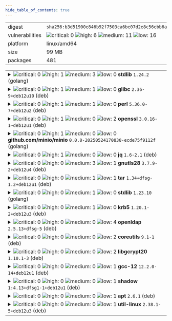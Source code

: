 ```yaml
---
hide_table_of_contents: true
---
```


<table>
<tr><td>digest</td><td><code>sha256:b3d51900e846b92f7503ca6be07d2e8c56ebb6a13a60bc71b8777c716c074bcf</code></td><tr><tr><td>vulnerabilities</td><td><img alt="critical: 0" src="https://img.shields.io/badge/critical-0-lightgrey"/> <img alt="high: 6" src="https://img.shields.io/badge/high-6-e25d68"/> <img alt="medium: 11" src="https://img.shields.io/badge/medium-11-fbb552"/> <img alt="low: 16" src="https://img.shields.io/badge/low-16-fce1a9"/> <!-- unspecified: 0 --></td></tr>
<tr><td>platform</td><td>linux/amd64</td></tr>
<tr><td>size</td><td>99 MB</td></tr>
<tr><td>packages</td><td>481</td></tr>
</table>
</details></table>
</details>

<table>
<tr><td valign="top">
<details><summary><img alt="critical: 0" src="https://img.shields.io/badge/C-0-lightgrey"/> <img alt="high: 1" src="https://img.shields.io/badge/H-1-e25d68"/> <img alt="medium: 3" src="https://img.shields.io/badge/M-3-fbb552"/> <img alt="low: 0" src="https://img.shields.io/badge/L-0-lightgrey"/> <!-- unspecified: 0 --><strong>stdlib</strong> <code>1.24.2</code> (golang)</summary>

<small><code>pkg:golang/stdlib@1.24.2</code></small><br/>
<a href="https://scout.docker.com/v/CVE-2025-22874?s=golang&n=stdlib&t=golang&vr=%3E%3D1.24.0-0%2C%3C1.24.4"><img alt="high : CVE--2025--22874" src="https://img.shields.io/badge/CVE--2025--22874-lightgrey?label=high%20&labelColor=e25d68"/></a> 

<table>
<tr><td>Affected range</td><td><code>>=1.24.0-0<br/><1.24.4</code></td></tr>
<tr><td>Fixed version</td><td><code>1.24.4</code></td></tr>
<tr><td>EPSS Score</td><td><code>0.013%</code></td></tr>
<tr><td>EPSS Percentile</td><td><code>2nd percentile</code></td></tr>
</table>

<details><summary>Description</summary>
<blockquote>

Calling Verify with a VerifyOptions.KeyUsages that contains ExtKeyUsageAny unintentionally disabledpolicy validation. This only affected certificate chains which contain policy graphs, which are rather uncommon.

</blockquote>
</details>

<a href="https://scout.docker.com/v/CVE-2025-4673?s=golang&n=stdlib&t=golang&vr=%3E%3D1.24.0-0%2C%3C1.24.4"><img alt="medium : CVE--2025--4673" src="https://img.shields.io/badge/CVE--2025--4673-lightgrey?label=medium%20&labelColor=fbb552"/></a> 

<table>
<tr><td>Affected range</td><td><code>>=1.24.0-0<br/><1.24.4</code></td></tr>
<tr><td>Fixed version</td><td><code>1.24.4</code></td></tr>
<tr><td>EPSS Score</td><td><code>0.015%</code></td></tr>
<tr><td>EPSS Percentile</td><td><code>2nd percentile</code></td></tr>
</table>

<details><summary>Description</summary>
<blockquote>

Proxy-Authorization and Proxy-Authenticate headers persisted on cross-origin redirects potentially leaking sensitive information.

</blockquote>
</details>

<a href="https://scout.docker.com/v/CVE-2025-47906?s=golang&n=stdlib&t=golang&vr=%3E%3D1.24.0%2C%3C1.24.6"><img alt="medium : CVE--2025--47906" src="https://img.shields.io/badge/CVE--2025--47906-lightgrey?label=medium%20&labelColor=fbb552"/></a> 

<table>
<tr><td>Affected range</td><td><code>>=1.24.0<br/><1.24.6</code></td></tr>
<tr><td>Fixed version</td><td><code>1.24.6</code></td></tr>
<tr><td>EPSS Score</td><td><code>0.022%</code></td></tr>
<tr><td>EPSS Percentile</td><td><code>4th percentile</code></td></tr>
</table>

<details><summary>Description</summary>
<blockquote>

If the PATH environment variable contains paths which are executables (rather than just directories), passing certain strings to LookPath ("", ".", and ".."), can result in the binaries listed in the PATH being unexpectedly returned.

</blockquote>
</details>

<a href="https://scout.docker.com/v/CVE-2025-0913?s=golang&n=stdlib&t=golang&vr=%3E%3D1.24.0-0%2C%3C1.24.4"><img alt="medium : CVE--2025--0913" src="https://img.shields.io/badge/CVE--2025--0913-lightgrey?label=medium%20&labelColor=fbb552"/></a> 

<table>
<tr><td>Affected range</td><td><code>>=1.24.0-0<br/><1.24.4</code></td></tr>
<tr><td>Fixed version</td><td><code>1.24.4</code></td></tr>
<tr><td>EPSS Score</td><td><code>0.012%</code></td></tr>
<tr><td>EPSS Percentile</td><td><code>1st percentile</code></td></tr>
</table>

<details><summary>Description</summary>
<blockquote>

os.OpenFile(path, os.O_CREATE|O_EXCL) behaved differently on Unix and Windows systems when the target path was a dangling symlink. On Unix systems, OpenFile with O_CREATE and O_EXCL flags never follows symlinks. On Windows, when the target path was a symlink to a nonexistent location, OpenFile would create a file in that location. OpenFile now always returns an error when the O_CREATE and O_EXCL flags are both set and the target path is a symlink.

</blockquote>
</details>
</details></td></tr>

<tr><td valign="top">
<details><summary><img alt="critical: 0" src="https://img.shields.io/badge/C-0-lightgrey"/> <img alt="high: 1" src="https://img.shields.io/badge/H-1-e25d68"/> <img alt="medium: 1" src="https://img.shields.io/badge/M-1-fbb552"/> <img alt="low: 0" src="https://img.shields.io/badge/L-0-lightgrey"/> <!-- unspecified: 0 --><strong>glibc</strong> <code>2.36-9+deb12u10</code> (deb)</summary>

<small><code>pkg:deb/debian/glibc@2.36-9%2Bdeb12u10?os_distro=bookworm&os_name=debian&os_version=12</code></small><br/>
<a href="https://scout.docker.com/v/CVE-2025-4802?s=debian&n=glibc&ns=debian&t=deb&osn=debian&osv=12&vr=%3C2.36-9%2Bdeb12u11"><img alt="high : CVE--2025--4802" src="https://img.shields.io/badge/CVE--2025--4802-lightgrey?label=high%20&labelColor=e25d68"/></a> 

<table>
<tr><td>Affected range</td><td><code>&lt;2.36-9+deb12u11</code></td></tr>
<tr><td>Fixed version</td><td><code>2.36-9+deb12u11</code></td></tr>
<tr><td>EPSS Score</td><td><code>0.007%</code></td></tr>
<tr><td>EPSS Percentile</td><td><code>0th percentile</code></td></tr>
</table>

<details><summary>Description</summary>
<blockquote>

Untrusted LD_LIBRARY_PATH environment variable vulnerability in the GNU C Library version 2.27 to 2.38 allows attacker controlled loading of dynamically shared library in statically compiled setuid binaries that call dlopen (including internal dlopen calls after setlocale or calls to NSS functions such as getaddrinfo).

---
- glibc 2.39-4
[bookworm] - glibc 2.36-9+deb12u11
Introduced with: https://sourceware.org/git/gitweb.cgi?p=glibc.git;h=10e93d968716ab82931d593bada121c17c0a4b93 (glibc-2.27)
Fixed by: https://sourceware.org/git/gitweb.cgi?p=glibc.git;h=5451fa962cd0a90a0e2ec1d8910a559ace02bba0 (glibc-2.39)
https://sourceware.org/bugzilla/show_bug.cgi?id=32976
https://www.openwall.com/lists/oss-security/2025/05/17/2

</blockquote>
</details>

<a href="https://scout.docker.com/v/CVE-2025-8058?s=debian&n=glibc&ns=debian&t=deb&osn=debian&osv=12&vr=%3C2.36-9%2Bdeb12u13"><img alt="medium : CVE--2025--8058" src="https://img.shields.io/badge/CVE--2025--8058-lightgrey?label=medium%20&labelColor=fbb552"/></a> 

<table>
<tr><td>Affected range</td><td><code>&lt;2.36-9+deb12u13</code></td></tr>
<tr><td>Fixed version</td><td><code>2.36-9+deb12u13</code></td></tr>
<tr><td>EPSS Score</td><td><code>0.010%</code></td></tr>
<tr><td>EPSS Percentile</td><td><code>1st percentile</code></td></tr>
</table>

<details><summary>Description</summary>
<blockquote>

The regcomp function in the GNU C library version from 2.4 to 2.41 is  subject to a double free if some previous allocation fails. It can be  accomplished either by a malloc failure or by using an interposed malloc  that injects random malloc failures. The double free can allow buffer  manipulation depending of how the regex is constructed. This issue  affects all architectures and ABIs supported by the GNU C library.

---
- glibc 2.41-11 (bug https://bugs.debian.org/cgi-bin/bugreport.cgi?bug=1109803)
[bookworm] - glibc 2.36-9+deb12u13
[bullseye] - glibc <postponed> (Minor issue)
https://sourceware.org/bugzilla/show_bug.cgi?id=33185
https://sourceware.org/git/?p=glibc.git;a=blob_plain;f=advisories/GLIBC-SA-2025-0005
Inroduced with: https://sourceware.org/git/?p=glibc.git;a=commit;h=963d8d782fc98fb6dc3a66f0068795f9920c269d
Fixed by: https://sourceware.org/git/?p=glibc.git;a=commit;h=7ea06e994093fa0bcca0d0ee2c1db271d8d7885d

</blockquote>
</details>
</details></td></tr>

<tr><td valign="top">
<details><summary><img alt="critical: 0" src="https://img.shields.io/badge/C-0-lightgrey"/> <img alt="high: 1" src="https://img.shields.io/badge/H-1-e25d68"/> <img alt="medium: 1" src="https://img.shields.io/badge/M-1-fbb552"/> <img alt="low: 0" src="https://img.shields.io/badge/L-0-lightgrey"/> <!-- unspecified: 0 --><strong>perl</strong> <code>5.36.0-7+deb12u2</code> (deb)</summary>

<small><code>pkg:deb/debian/perl@5.36.0-7%2Bdeb12u2?os_distro=bookworm&os_name=debian&os_version=12</code></small><br/>
<a href="https://scout.docker.com/v/CVE-2023-31484?s=debian&n=perl&ns=debian&t=deb&osn=debian&osv=12&vr=%3C5.36.0-7%2Bdeb12u3"><img alt="high : CVE--2023--31484" src="https://img.shields.io/badge/CVE--2023--31484-lightgrey?label=high%20&labelColor=e25d68"/></a> 

<table>
<tr><td>Affected range</td><td><code>&lt;5.36.0-7+deb12u3</code></td></tr>
<tr><td>Fixed version</td><td><code>5.36.0-7+deb12u3</code></td></tr>
<tr><td>EPSS Score</td><td><code>1.116%</code></td></tr>
<tr><td>EPSS Percentile</td><td><code>77th percentile</code></td></tr>
</table>

<details><summary>Description</summary>
<blockquote>

CPAN.pm before 2.35 does not verify TLS certificates when downloading distributions over HTTPS.

---
[experimental] - perl 5.38.0~rc2-1
- perl 5.38.2-2 (bug https://bugs.debian.org/cgi-bin/bugreport.cgi?bug=1035109)
[bookworm] - perl 5.36.0-7+deb12u3
[buster] - perl <no-dsa> (Minor issue)
https://github.com/andk/cpanpm/pull/175
https://github.com/andk/cpanpm/commit/9c98370287f4e709924aee7c58ef21c85289a7f0 (2.35-TRIAL)

</blockquote>
</details>

<a href="https://scout.docker.com/v/CVE-2025-40909?s=debian&n=perl&ns=debian&t=deb&osn=debian&osv=12&vr=%3C5.36.0-7%2Bdeb12u3"><img alt="medium : CVE--2025--40909" src="https://img.shields.io/badge/CVE--2025--40909-lightgrey?label=medium%20&labelColor=fbb552"/></a> 

<table>
<tr><td>Affected range</td><td><code>&lt;5.36.0-7+deb12u3</code></td></tr>
<tr><td>Fixed version</td><td><code>5.36.0-7+deb12u3</code></td></tr>
<tr><td>EPSS Score</td><td><code>0.009%</code></td></tr>
<tr><td>EPSS Percentile</td><td><code>1st percentile</code></td></tr>
</table>

<details><summary>Description</summary>
<blockquote>

Perl threads have a working directory race condition where file operations may target unintended paths.  If a directory handle is open at thread creation, the process-wide current working directory is temporarily changed in order to clone that handle for the new thread, which is visible from any third (or more) thread already running.   This may lead to unintended operations such as loading code or accessing files from unexpected locations, which a local attacker may be able to exploit.  The bug was introduced in commit 11a11ecf4bea72b17d250cfb43c897be1341861e and released in Perl version 5.13.6

---
[experimental] - perl 5.40.1-4
- perl 5.40.1-5 (bug https://bugs.debian.org/cgi-bin/bugreport.cgi?bug=1098226)
[bookworm] - perl 5.36.0-7+deb12u3
[bullseye] - perl <postponed> (Minor issue, revisit when fixed upstream)
https://github.com/Perl/perl5/issues/23010
Fixed by: https://github.com/Perl/perl5/commit/fc8063aa51f400394f2e44173fd4f87f080502c9 (v5.41.13)
Fixed by: https://github.com/Perl/perl5/commit/a1327b5df78d0bc1e56b6cff663aa8b508d4e2d6 (v5.41.13)
Fixed by: https://github.com/Perl/perl5/commit/1f9097b342e0e37d619dfab6ea82ea99611b30bf (v5.41.13)
Fixed by: https://github.com/Perl/perl5/commit/5c2e7577a3fa70dc39d27c0426db6eb897eee9b1 (v5.41.13)
Squashed version of fix (to help backports):
https://github.com/Perl/perl5/commit/918bfff86ca8d6d4e4ec5b30994451e0bd74aba9
https://lists.security.metacpan.org/cve-announce/msg/30017499/

</blockquote>
</details>
</details></td></tr>

<tr><td valign="top">
<details><summary><img alt="critical: 0" src="https://img.shields.io/badge/C-0-lightgrey"/> <img alt="high: 1" src="https://img.shields.io/badge/H-1-e25d68"/> <img alt="medium: 0" src="https://img.shields.io/badge/M-0-lightgrey"/> <img alt="low: 2" src="https://img.shields.io/badge/L-2-fce1a9"/> <!-- unspecified: 0 --><strong>openssl</strong> <code>3.0.16-1~deb12u1</code> (deb)</summary>

<small><code>pkg:deb/debian/openssl@3.0.16-1~deb12u1?os_distro=bookworm&os_name=debian&os_version=12</code></small><br/>
<a href="https://scout.docker.com/v/CVE-2025-9230?s=debian&n=openssl&ns=debian&t=deb&osn=debian&osv=12&vr=%3C3.0.17-1%7Edeb12u3"><img alt="high : CVE--2025--9230" src="https://img.shields.io/badge/CVE--2025--9230-lightgrey?label=high%20&labelColor=e25d68"/></a> 

<table>
<tr><td>Affected range</td><td><code>&lt;3.0.17-1~deb12u3</code></td></tr>
<tr><td>Fixed version</td><td><code>3.0.17-1~deb12u3</code></td></tr>
<tr><td>EPSS Score</td><td><code>0.026%</code></td></tr>
<tr><td>EPSS Percentile</td><td><code>6th percentile</code></td></tr>
</table>

<details><summary>Description</summary>
<blockquote>

Issue summary: An application trying to decrypt CMS messages encrypted using password based encryption can trigger an out-of-bounds read and write.  Impact summary: This out-of-bounds read may trigger a crash which leads to Denial of Service for an application. The out-of-bounds write can cause a memory corruption which can have various consequences including a Denial of Service or Execution of attacker-supplied code.  Although the consequences of a successful exploit of this vulnerability could be severe, the probability that the attacker would be able to perform it is low. Besides, password based (PWRI) encryption support in CMS messages is very rarely used. For that reason the issue was assessed as Moderate severity according to our Security Policy.  The FIPS modules in 3.5, 3.4, 3.3, 3.2, 3.1 and 3.0 are not affected by this issue, as the CMS implementation is outside the OpenSSL FIPS module boundary.

---
- openssl 3.5.4-1
https://openssl-library.org/news/secadv/20250930.txt
Fixed by: https://github.com/openssl/openssl/commit/5965ea5dd6960f36d8b7f74f8eac67a8eb8f2b45 (openssl-3.3.5)
Fixed by: https://github.com/openssl/openssl/commit/9e91358f365dee6c446dcdcdb01c04d2743fd280 (openssl-3.4.3)
Fixed by: https://github.com/openssl/openssl/commit/b5282d677551afda7d20e9c00e09561b547b2dfd (openssl-3.2.6)
Fixed by: https://github.com/openssl/openssl/commit/a79c4ce559c6a3a8fd4109e9f33c1185d5bf2def (openssl-3.0.18)

</blockquote>
</details>

<a href="https://scout.docker.com/v/CVE-2025-9232?s=debian&n=openssl&ns=debian&t=deb&osn=debian&osv=12&vr=%3C3.0.17-1%7Edeb12u3"><img alt="low : CVE--2025--9232" src="https://img.shields.io/badge/CVE--2025--9232-lightgrey?label=low%20&labelColor=fce1a9"/></a> 

<table>
<tr><td>Affected range</td><td><code>&lt;3.0.17-1~deb12u3</code></td></tr>
<tr><td>Fixed version</td><td><code>3.0.17-1~deb12u3</code></td></tr>
<tr><td>EPSS Score</td><td><code>0.023%</code></td></tr>
<tr><td>EPSS Percentile</td><td><code>5th percentile</code></td></tr>
</table>

<details><summary>Description</summary>
<blockquote>

Issue summary: An application using the OpenSSL HTTP client API functions may trigger an out-of-bounds read if the 'no_proxy' environment variable is set and the host portion of the authority component of the HTTP URL is an IPv6 address.  Impact summary: An out-of-bounds read can trigger a crash which leads to Denial of Service for an application.  The OpenSSL HTTP client API functions can be used directly by applications but they are also used by the OCSP client functions and CMP (Certificate Management Protocol) client implementation in OpenSSL. However the URLs used by these implementations are unlikely to be controlled by an attacker.  In this vulnerable code the out of bounds read can only trigger a crash. Furthermore the vulnerability requires an attacker-controlled URL to be passed from an application to the OpenSSL function and the user has to have a 'no_proxy' environment variable set. For the aforementioned reasons the issue was assessed as Low severity.  The vulnerable code was introduced in the following patch releases: 3.0.16, 3.1.8, 3.2.4, 3.3.3, 3.4.0 and 3.5.0.  The FIPS modules in 3.5, 3.4, 3.3, 3.2, 3.1 and 3.0 are not affected by this issue, as the HTTP client implementation is outside the OpenSSL FIPS module boundary.

---
- openssl 3.5.4-1
[bullseye] - openssl <not-affected> (Vulnerable code not present)
https://openssl-library.org/news/secadv/20250930.txt

</blockquote>
</details>

<a href="https://scout.docker.com/v/CVE-2010-0928?s=debian&n=openssl&ns=debian&t=deb&osn=debian&osv=12&vr=%3E%3D3.0.11-1%7Edeb12u2"><img alt="low : CVE--2010--0928" src="https://img.shields.io/badge/CVE--2010--0928-lightgrey?label=low%20&labelColor=fce1a9"/></a> 

<table>
<tr><td>Affected range</td><td><code>>=3.0.11-1~deb12u2</code></td></tr>
<tr><td>Fixed version</td><td><strong>Not Fixed</strong></td></tr>
<tr><td>EPSS Score</td><td><code>0.119%</code></td></tr>
<tr><td>EPSS Percentile</td><td><code>32nd percentile</code></td></tr>
</table>

<details><summary>Description</summary>
<blockquote>

OpenSSL 0.9.8i on the Gaisler Research LEON3 SoC on the Xilinx Virtex-II Pro FPGA uses a Fixed Width Exponentiation (FWE) algorithm for certain signature calculations, and does not verify the signature before providing it to a caller, which makes it easier for physically proximate attackers to determine the private key via a modified supply voltage for the microprocessor, related to a "fault-based attack."

---
http://www.eecs.umich.edu/~valeria/research/publications/DATE10RSA.pdf
https://github.com/openssl/openssl/discussions/24540
Fault injection based attacks are not within OpenSSLs threat model according
to the security policy: https://www.openssl.org/policies/general/security-policy.html

</blockquote>
</details>
</details></td></tr>

<tr><td valign="top">
<details><summary><img alt="critical: 0" src="https://img.shields.io/badge/C-0-lightgrey"/> <img alt="high: 1" src="https://img.shields.io/badge/H-1-e25d68"/> <img alt="medium: 0" src="https://img.shields.io/badge/M-0-lightgrey"/> <img alt="low: 0" src="https://img.shields.io/badge/L-0-lightgrey"/> <!-- unspecified: 0 --><strong>github.com/minio/minio</strong> <code>0.0.0-20250524170830-ecde75f9112f</code> (golang)</summary>

<small><code>pkg:golang/github.com/minio/minio@0.0.0-20250524170830-ecde75f9112f</code></small><br/>
<a href="https://scout.docker.com/v/CVE-2025-62506?s=github&n=minio&ns=github.com%2Fminio&t=golang&vr=%3C0.0.0-20251015170045-c1a49490c78e"><img alt="high 8.1: CVE--2025--62506" src="https://img.shields.io/badge/CVE--2025--62506-lightgrey?label=high%208.1&labelColor=e25d68"/></a> <i>Incorrect Authorization</i>

<table>
<tr><td>Affected range</td><td><code>&lt;0.0.0-20251015170045-c1a49490c78e</code></td></tr>
<tr><td>Fixed version</td><td><code>0.0.0-20251015170045-c1a49490c78e</code></td></tr>
<tr><td>CVSS Score</td><td><code>8.1</code></td></tr>
<tr><td>CVSS Vector</td><td><code>CVSS:3.1/AV:N/AC:L/PR:L/UI:N/S:U/C:H/I:H/A:N</code></td></tr>
<tr><td>EPSS Score</td><td><code>0.027%</code></td></tr>
<tr><td>EPSS Percentile</td><td><code>6th percentile</code></td></tr>
</table>

<details><summary>Description</summary>
<blockquote>

### Summary
A privilege escalation vulnerability allows service accounts and STS (Security Token Service) accounts with restricted session policies to bypass their inline policy restrictions when performing "own" account operations, specifically when creating new service accounts for the same user.

### Details
The vulnerability exists in the IAM policy validation logic in `cmd/iam.go`. When validating session policies for restricted accounts performing operations on their own account (such as creating service accounts), the code incorrectly relied on the `DenyOnly` argument.

The `DenyOnly` flag is used to allow accounts to perform actions related to their own account by only checking if the action is explicitly denied. However, when a session policy (sub-policy) is present, the system should validate that the action is actually **allowed** by the session policy, not just that it isn't denied.

### Attack Scenario
  1. An administrator creates a service account or STS account with a restricted inline policy (e.g., access only to bucket1 and bucket2)
  2. The restricted account attempts to create a new service account for itself without specifying any policy restrictions
  3. Due to the bypass, the new service account is created with full parent privileges instead of being restricted by the inline policy
  4. The attacker now has escalated privileges beyond the intended restrictions

### Impact

  **Attack Complexity**: LOW - Exploitation requires only valid credentials for a restricted service/STS account

  **Confidentiality**: HIGH - Attackers can access buckets and objects beyond their intended restrictions

  **Integrity**: HIGH - Attackers can modify, delete, or create objects outside their authorized scope

  **Availability**: NONE - Does not directly impact service availability

### Patches
Fixed in PR https://github.com/minio/minio/pull/21642
Commit: c1a49490c78e9c3ebcad86ba0662319138ace190

Install the release
```
go install -v github.com/minio/minio@RELEASE.2025-10-15T17-29-55Z
```

### Workarounds
No workarounds available. You can upgrade to the latest version immediately.

### Mitigation Steps

1. **Upgrade MinIO**: Update to the latest version containing the fix
2. **Audit Service Accounts**: Review all service accounts created by non-admin accounts
3. **Revoke Suspicious Accounts**: Delete any service accounts that may have been created through exploitation
4. **Review Access Logs**: Check for unauthorized access to sensitive buckets

### Resources

- Fix PR: https://github.com/minio/minio/pull/21642
- Affected code: cmd/iam.go (functions: isAllowedBySessionPolicyForServiceAccount, isAllowedBySessionPolicy)

</blockquote>
</details>
</details></td></tr>

<tr><td valign="top">
<details><summary><img alt="critical: 0" src="https://img.shields.io/badge/C-0-lightgrey"/> <img alt="high: 1" src="https://img.shields.io/badge/H-1-e25d68"/> <img alt="medium: 0" src="https://img.shields.io/badge/M-0-lightgrey"/> <img alt="low: 0" src="https://img.shields.io/badge/L-0-lightgrey"/> <!-- unspecified: 0 --><strong>jq</strong> <code>1.6-2.1</code> (deb)</summary>

<small><code>pkg:deb/debian/jq@1.6-2.1?os_distro=bookworm&os_name=debian&os_version=12</code></small><br/>
<a href="https://scout.docker.com/v/CVE-2025-48060?s=debian&n=jq&ns=debian&t=deb&osn=debian&osv=12&vr=%3C1.6-2.1%2Bdeb12u1"><img alt="high : CVE--2025--48060" src="https://img.shields.io/badge/CVE--2025--48060-lightgrey?label=high%20&labelColor=e25d68"/></a> 

<table>
<tr><td>Affected range</td><td><code>&lt;1.6-2.1+deb12u1</code></td></tr>
<tr><td>Fixed version</td><td><code>1.6-2.1+deb12u1</code></td></tr>
<tr><td>EPSS Score</td><td><code>0.088%</code></td></tr>
<tr><td>EPSS Percentile</td><td><code>26th percentile</code></td></tr>
</table>

<details><summary>Description</summary>
<blockquote>

jq is a command-line JSON processor. In versions up to and including 1.7.1, a heap-buffer-overflow is present in function `jv_string_vfmt` in the jq_fuzz_execute harness from oss-fuzz. This crash happens on file jv.c, line 1456 `void* p = malloc(sz);`. As of time of publication, no patched versions are available.

---
- jq 1.8.0-1 (bug https://bugs.debian.org/cgi-bin/bugreport.cgi?bug=1106288)
[trixie] - jq 1.7.1-6+deb13u1
[bookworm] - jq 1.6-2.1+deb12u1
https://github.com/jqlang/jq/security/advisories/GHSA-p7rr-28xf-3m5w

</blockquote>
</details>
</details></td></tr>

<tr><td valign="top">
<details><summary><img alt="critical: 0" src="https://img.shields.io/badge/C-0-lightgrey"/> <img alt="high: 0" src="https://img.shields.io/badge/H-0-lightgrey"/> <img alt="medium: 3" src="https://img.shields.io/badge/M-3-fbb552"/> <img alt="low: 1" src="https://img.shields.io/badge/L-1-fce1a9"/> <!-- unspecified: 0 --><strong>gnutls28</strong> <code>3.7.9-2+deb12u4</code> (deb)</summary>

<small><code>pkg:deb/debian/gnutls28@3.7.9-2%2Bdeb12u4?os_distro=bookworm&os_name=debian&os_version=12</code></small><br/>
<a href="https://scout.docker.com/v/CVE-2025-6395?s=debian&n=gnutls28&ns=debian&t=deb&osn=debian&osv=12&vr=%3C3.7.9-2%2Bdeb12u5"><img alt="medium : CVE--2025--6395" src="https://img.shields.io/badge/CVE--2025--6395-lightgrey?label=medium%20&labelColor=fbb552"/></a> 

<table>
<tr><td>Affected range</td><td><code>&lt;3.7.9-2+deb12u5</code></td></tr>
<tr><td>Fixed version</td><td><code>3.7.9-2+deb12u5</code></td></tr>
<tr><td>EPSS Score</td><td><code>0.080%</code></td></tr>
<tr><td>EPSS Percentile</td><td><code>24th percentile</code></td></tr>
</table>

<details><summary>Description</summary>
<blockquote>

A NULL pointer dereference flaw was found in the GnuTLS software in _gnutls_figure_common_ciphersuite().

---
- gnutls28 3.8.9-3
https://lists.gnupg.org/pipermail/gnutls-help/2025-July/004883.html
https://gitlab.com/gnutls/gnutls/-/issues/1718
Fixed by: https://gitlab.com/gnutls/gnutls/-/commit/23135619773e6ec087ff2abc65405bd4d5676bad (3.8.10)

</blockquote>
</details>

<a href="https://scout.docker.com/v/CVE-2025-32990?s=debian&n=gnutls28&ns=debian&t=deb&osn=debian&osv=12&vr=%3C3.7.9-2%2Bdeb12u5"><img alt="medium : CVE--2025--32990" src="https://img.shields.io/badge/CVE--2025--32990-lightgrey?label=medium%20&labelColor=fbb552"/></a> 

<table>
<tr><td>Affected range</td><td><code>&lt;3.7.9-2+deb12u5</code></td></tr>
<tr><td>Fixed version</td><td><code>3.7.9-2+deb12u5</code></td></tr>
<tr><td>EPSS Score</td><td><code>0.101%</code></td></tr>
<tr><td>EPSS Percentile</td><td><code>29th percentile</code></td></tr>
</table>

<details><summary>Description</summary>
<blockquote>

A heap-buffer-overflow (off-by-one) flaw was found in the GnuTLS software in the template parsing logic within the certtool utility. When it reads certain settings from a template file, it allows an attacker to cause an out-of-bounds (OOB) NULL pointer write, resulting in memory corruption and a denial-of-service (DoS) that could potentially crash the system.

---
- gnutls28 3.8.9-3
https://lists.gnupg.org/pipermail/gnutls-help/2025-July/004883.html
https://gitlab.com/gnutls/gnutls/-/issues/1696
Fixed by: https://gitlab.com/gnutls/gnutls/-/commit/408bed40c36a4cc98f0c94a818f682810f731f32 (3.8.10)

</blockquote>
</details>

<a href="https://scout.docker.com/v/CVE-2025-32988?s=debian&n=gnutls28&ns=debian&t=deb&osn=debian&osv=12&vr=%3C3.7.9-2%2Bdeb12u5"><img alt="medium : CVE--2025--32988" src="https://img.shields.io/badge/CVE--2025--32988-lightgrey?label=medium%20&labelColor=fbb552"/></a> 

<table>
<tr><td>Affected range</td><td><code>&lt;3.7.9-2+deb12u5</code></td></tr>
<tr><td>Fixed version</td><td><code>3.7.9-2+deb12u5</code></td></tr>
<tr><td>EPSS Score</td><td><code>0.096%</code></td></tr>
<tr><td>EPSS Percentile</td><td><code>28th percentile</code></td></tr>
</table>

<details><summary>Description</summary>
<blockquote>

A flaw was found in GnuTLS. A double-free vulnerability exists in GnuTLS due to incorrect ownership handling in the export logic of Subject Alternative Name (SAN) entries containing an otherName. If the type-id OID is invalid or malformed, GnuTLS will call asn1_delete_structure() on an ASN.1 node it does not own, leading to a double-free condition when the parent function or caller later attempts to free the same structure.  This vulnerability can be triggered using only public GnuTLS APIs and may result in denial of service or memory corruption, depending on allocator behavior.

---
- gnutls28 3.8.9-3
https://lists.gnupg.org/pipermail/gnutls-help/2025-July/004883.html
https://gitlab.com/gnutls/gnutls/-/issues/1694
Fixed by: https://gitlab.com/gnutls/gnutls/-/commit/608829769cbc247679ffe98841109fc73875e573 (3.8.10)

</blockquote>
</details>

<a href="https://scout.docker.com/v/CVE-2025-32989?s=debian&n=gnutls28&ns=debian&t=deb&osn=debian&osv=12&vr=%3C3.7.9-2%2Bdeb12u5"><img alt="low : CVE--2025--32989" src="https://img.shields.io/badge/CVE--2025--32989-lightgrey?label=low%20&labelColor=fce1a9"/></a> 

<table>
<tr><td>Affected range</td><td><code>&lt;3.7.9-2+deb12u5</code></td></tr>
<tr><td>Fixed version</td><td><code>3.7.9-2+deb12u5</code></td></tr>
<tr><td>EPSS Score</td><td><code>0.034%</code></td></tr>
<tr><td>EPSS Percentile</td><td><code>9th percentile</code></td></tr>
</table>

<details><summary>Description</summary>
<blockquote>

A heap-buffer-overread vulnerability was found in GnuTLS in how it handles the Certificate Transparency (CT) Signed Certificate Timestamp (SCT) extension during X.509 certificate parsing. This flaw allows a malicious user to create a certificate containing a malformed SCT extension (OID 1.3.6.1.4.1.11129.2.4.2) that contains sensitive data. This issue leads to the exposure of confidential information when GnuTLS verifies certificates from certain websites when the certificate (SCT) is not checked correctly.

---
- gnutls28 3.8.9-3
[bullseye] - gnutls28 <not-affected> (Vulnerable code introduced later)
https://lists.gnupg.org/pipermail/gnutls-help/2025-July/004883.html
https://gitlab.com/gnutls/gnutls/-/issues/1695
Introduced by: https://gitlab.com/gnutls/gnutls/-/commit/242abb6945cbb56c4a41c393d0253ea5b9d3a36a (3.7.3)
Fixed by: https://gitlab.com/gnutls/gnutls/-/commit/8e5ca951257202089246fa37e93a99d210ee5ca2 (3.8.10)

</blockquote>
</details>
</details></td></tr>

<tr><td valign="top">
<details><summary><img alt="critical: 0" src="https://img.shields.io/badge/C-0-lightgrey"/> <img alt="high: 0" src="https://img.shields.io/badge/H-0-lightgrey"/> <img alt="medium: 1" src="https://img.shields.io/badge/M-1-fbb552"/> <img alt="low: 1" src="https://img.shields.io/badge/L-1-fce1a9"/> <!-- unspecified: 0 --><strong>tar</strong> <code>1.34+dfsg-1.2+deb12u1</code> (deb)</summary>

<small><code>pkg:deb/debian/tar@1.34%2Bdfsg-1.2%2Bdeb12u1?os_distro=bookworm&os_name=debian&os_version=12</code></small><br/>
<a href="https://scout.docker.com/v/CVE-2025-45582?s=debian&n=tar&ns=debian&t=deb&osn=debian&osv=12&vr=%3E%3D1.34%2Bdfsg-1.2%2Bdeb12u1"><img alt="medium : CVE--2025--45582" src="https://img.shields.io/badge/CVE--2025--45582-lightgrey?label=medium%20&labelColor=fbb552"/></a> 

<table>
<tr><td>Affected range</td><td><code>>=1.34+dfsg-1.2+deb12u1</code></td></tr>
<tr><td>Fixed version</td><td><strong>Not Fixed</strong></td></tr>
<tr><td>EPSS Score</td><td><code>0.049%</code></td></tr>
<tr><td>EPSS Percentile</td><td><code>15th percentile</code></td></tr>
</table>

<details><summary>Description</summary>
<blockquote>

GNU Tar through 1.35 allows file overwrite via directory traversal in crafted TAR archives, with a certain two-step process. First, the victim must extract an archive that contains a ../ symlink to a critical directory. Second, the victim must extract an archive that contains a critical file, specified via a relative pathname that begins with the symlink name and ends with that critical file's name. Here, the extraction follows the symlink and overwrites the critical file. This bypasses the protection mechanism of "Member name contains '..'" that would occur for a single TAR archive that attempted to specify the critical file via a ../ approach. For example, the first archive can contain "x -> ../../../../../home/victim/.ssh" and the second archive can contain x/authorized_keys. This can affect server applications that automatically extract any number of user-supplied TAR archives, and were relying on the blocking of traversal. This can also affect software installation processes in which "tar xf" is run more than once (e.g., when installing a package can automatically install two dependencies that are set up as untrusted tarballs instead of official packages).

---
Disputed tar issue, works as documented per upstream:
https://lists.gnu.org/archive/html/bug-tar/2025-08/msg00012.html
https://github.com/i900008/vulndb/blob/main/Gnu_tar_vuln.md

</blockquote>
</details>

<a href="https://scout.docker.com/v/CVE-2005-2541?s=debian&n=tar&ns=debian&t=deb&osn=debian&osv=12&vr=%3E%3D1.34%2Bdfsg-1.2%2Bdeb12u1"><img alt="low : CVE--2005--2541" src="https://img.shields.io/badge/CVE--2005--2541-lightgrey?label=low%20&labelColor=fce1a9"/></a> 

<table>
<tr><td>Affected range</td><td><code>>=1.34+dfsg-1.2+deb12u1</code></td></tr>
<tr><td>Fixed version</td><td><strong>Not Fixed</strong></td></tr>
<tr><td>EPSS Score</td><td><code>1.530%</code></td></tr>
<tr><td>EPSS Percentile</td><td><code>81st percentile</code></td></tr>
</table>

<details><summary>Description</summary>
<blockquote>

Tar 1.15.1 does not properly warn the user when extracting setuid or setgid files, which may allow local users or remote attackers to gain privileges.

---
This is intended behaviour, after all tar is an archiving tool and you
need to give -p as a command line flag
- tar <unfixed> (bug https://bugs.debian.org/cgi-bin/bugreport.cgi?bug=328228; unimportant)

</blockquote>
</details>
</details></td></tr>

<tr><td valign="top">
<details><summary><img alt="critical: 0" src="https://img.shields.io/badge/C-0-lightgrey"/> <img alt="high: 0" src="https://img.shields.io/badge/H-0-lightgrey"/> <img alt="medium: 1" src="https://img.shields.io/badge/M-1-fbb552"/> <img alt="low: 0" src="https://img.shields.io/badge/L-0-lightgrey"/> <!-- unspecified: 0 --><strong>stdlib</strong> <code>1.23.10</code> (golang)</summary>

<small><code>pkg:golang/stdlib@1.23.10</code></small><br/>
<a href="https://scout.docker.com/v/CVE-2025-47906?s=golang&n=stdlib&t=golang&vr=%3C1.23.12"><img alt="medium : CVE--2025--47906" src="https://img.shields.io/badge/CVE--2025--47906-lightgrey?label=medium%20&labelColor=fbb552"/></a> 

<table>
<tr><td>Affected range</td><td><code>&lt;1.23.12</code></td></tr>
<tr><td>Fixed version</td><td><code>1.23.12</code></td></tr>
<tr><td>EPSS Score</td><td><code>0.022%</code></td></tr>
<tr><td>EPSS Percentile</td><td><code>4th percentile</code></td></tr>
</table>

<details><summary>Description</summary>
<blockquote>

If the PATH environment variable contains paths which are executables (rather than just directories), passing certain strings to LookPath ("", ".", and ".."), can result in the binaries listed in the PATH being unexpectedly returned.

</blockquote>
</details>
</details></td></tr>

<tr><td valign="top">
<details><summary><img alt="critical: 0" src="https://img.shields.io/badge/C-0-lightgrey"/> <img alt="high: 0" src="https://img.shields.io/badge/H-0-lightgrey"/> <img alt="medium: 1" src="https://img.shields.io/badge/M-1-fbb552"/> <img alt="low: 0" src="https://img.shields.io/badge/L-0-lightgrey"/> <!-- unspecified: 0 --><strong>krb5</strong> <code>1.20.1-2+deb12u3</code> (deb)</summary>

<small><code>pkg:deb/debian/krb5@1.20.1-2%2Bdeb12u3?os_distro=bookworm&os_name=debian&os_version=12</code></small><br/>
<a href="https://scout.docker.com/v/CVE-2025-3576?s=debian&n=krb5&ns=debian&t=deb&osn=debian&osv=12&vr=%3C1.20.1-2%2Bdeb12u4"><img alt="medium : CVE--2025--3576" src="https://img.shields.io/badge/CVE--2025--3576-lightgrey?label=medium%20&labelColor=fbb552"/></a> 

<table>
<tr><td>Affected range</td><td><code>&lt;1.20.1-2+deb12u4</code></td></tr>
<tr><td>Fixed version</td><td><code>1.20.1-2+deb12u4</code></td></tr>
<tr><td>EPSS Score</td><td><code>0.046%</code></td></tr>
<tr><td>EPSS Percentile</td><td><code>14th percentile</code></td></tr>
</table>

<details><summary>Description</summary>
<blockquote>

A vulnerability in the MIT Kerberos implementation allows GSSAPI-protected messages using RC4-HMAC-MD5 to be spoofed due to weaknesses in the MD5 checksum design. If RC4 is preferred over stronger encryption types, an attacker could exploit MD5 collisions to forge message integrity codes. This may lead to unauthorized message tampering.

---
- krb5 1.21.2-1 (bug https://bugs.debian.org/cgi-bin/bugreport.cgi?bug=1103525)
[bookworm] - krb5 1.20.1-2+deb12u4
https://bugzilla.redhat.com/show_bug.cgi?id=2359465
CVE relates to issues covered in:
https://i.blackhat.com/EU-22/Thursday-Briefings/EU-22-Tervoort-Breaking-Kerberos-RC4-Cipher-and-Spoofing-Windows-PACs-wp.pdf
Since upstream 1.21 (cf. https://web.mit.edu/kerberos/krb5-1.21/) the KDC
will no longer issue tickets with RC4 or triple-DES session keys unless
explicitly configured with the new allow_rc4 or allow_des3 variables respectively.
https://github.com/krb5/krb5/commit/1b57a4d134bbd0e7c52d5885a92eccc815726463
https://github.com/krb5/krb5/commit/2cbd847e0e92bc4e219b65c770ae33f851b22afc

</blockquote>
</details>
</details></td></tr>

<tr><td valign="top">
<details><summary><img alt="critical: 0" src="https://img.shields.io/badge/C-0-lightgrey"/> <img alt="high: 0" src="https://img.shields.io/badge/H-0-lightgrey"/> <img alt="medium: 0" src="https://img.shields.io/badge/M-0-lightgrey"/> <img alt="low: 4" src="https://img.shields.io/badge/L-4-fce1a9"/> <!-- unspecified: 0 --><strong>openldap</strong> <code>2.5.13+dfsg-5</code> (deb)</summary>

<small><code>pkg:deb/debian/openldap@2.5.13%2Bdfsg-5?os_distro=bookworm&os_name=debian&os_version=12</code></small><br/>
<a href="https://scout.docker.com/v/CVE-2020-15719?s=debian&n=openldap&ns=debian&t=deb&osn=debian&osv=12&vr=%3E%3D2.5.13%2Bdfsg-5"><img alt="low : CVE--2020--15719" src="https://img.shields.io/badge/CVE--2020--15719-lightgrey?label=low%20&labelColor=fce1a9"/></a> 

<table>
<tr><td>Affected range</td><td><code>>=2.5.13+dfsg-5</code></td></tr>
<tr><td>Fixed version</td><td><strong>Not Fixed</strong></td></tr>
<tr><td>EPSS Score</td><td><code>0.135%</code></td></tr>
<tr><td>EPSS Percentile</td><td><code>34th percentile</code></td></tr>
</table>

<details><summary>Description</summary>
<blockquote>

libldap in certain third-party OpenLDAP packages has a certificate-validation flaw when the third-party package is asserting RFC6125 support. It considers CN even when there is a non-matching subjectAltName (SAN). This is fixed in, for example, openldap-2.4.46-10.el8 in Red Hat Enterprise Linux.

---
- openldap <unfixed> (unimportant; bug https://bugs.debian.org/cgi-bin/bugreport.cgi?bug=965184)
https://bugs.openldap.org/show_bug.cgi?id=9266
https://bugzilla.redhat.com/show_bug.cgi?id=1740070
RedHat/CentOS applied patch: https://git.centos.org/rpms/openldap/raw/67459960064be9d226d57c5f82aaba0929876813/f/SOURCES/openldap-tlso-dont-check-cn-when-bad-san.patch
OpenLDAP upstream did dispute the issue as beeing valid, as the current libldap
behaviour does conform with RFC4513. RFC6125 does not superseed the rules for
verifying service identity provided in specifications for existing application
protocols published prior to RFC6125, like RFC4513 for LDAP.

</blockquote>
</details>

<a href="https://scout.docker.com/v/CVE-2017-17740?s=debian&n=openldap&ns=debian&t=deb&osn=debian&osv=12&vr=%3E%3D2.5.13%2Bdfsg-5"><img alt="low : CVE--2017--17740" src="https://img.shields.io/badge/CVE--2017--17740-lightgrey?label=low%20&labelColor=fce1a9"/></a> 

<table>
<tr><td>Affected range</td><td><code>>=2.5.13+dfsg-5</code></td></tr>
<tr><td>Fixed version</td><td><strong>Not Fixed</strong></td></tr>
<tr><td>EPSS Score</td><td><code>2.838%</code></td></tr>
<tr><td>EPSS Percentile</td><td><code>86th percentile</code></td></tr>
</table>

<details><summary>Description</summary>
<blockquote>

contrib/slapd-modules/nops/nops.c in OpenLDAP through 2.4.45, when both the nops module and the memberof overlay are enabled, attempts to free a buffer that was allocated on the stack, which allows remote attackers to cause a denial of service (slapd crash) via a member MODDN operation.

---
- openldap <unfixed> (unimportant)
http://www.openldap.org/its/index.cgi/Incoming?id=8759
nops slapd-module not built

</blockquote>
</details>

<a href="https://scout.docker.com/v/CVE-2017-14159?s=debian&n=openldap&ns=debian&t=deb&osn=debian&osv=12&vr=%3E%3D2.5.13%2Bdfsg-5"><img alt="low : CVE--2017--14159" src="https://img.shields.io/badge/CVE--2017--14159-lightgrey?label=low%20&labelColor=fce1a9"/></a> 

<table>
<tr><td>Affected range</td><td><code>>=2.5.13+dfsg-5</code></td></tr>
<tr><td>Fixed version</td><td><strong>Not Fixed</strong></td></tr>
<tr><td>EPSS Score</td><td><code>0.113%</code></td></tr>
<tr><td>EPSS Percentile</td><td><code>31st percentile</code></td></tr>
</table>

<details><summary>Description</summary>
<blockquote>

slapd in OpenLDAP 2.4.45 and earlier creates a PID file after dropping privileges to a non-root account, which might allow local users to kill arbitrary processes by leveraging access to this non-root account for PID file modification before a root script executes a "kill `cat /pathname`" command, as demonstrated by openldap-initscript.

---
- openldap <unfixed> (unimportant)
http://www.openldap.org/its/index.cgi?findid=8703
Negligible security impact, but filed #877512

</blockquote>
</details>

<a href="https://scout.docker.com/v/CVE-2015-3276?s=debian&n=openldap&ns=debian&t=deb&osn=debian&osv=12&vr=%3E%3D2.5.13%2Bdfsg-5"><img alt="low : CVE--2015--3276" src="https://img.shields.io/badge/CVE--2015--3276-lightgrey?label=low%20&labelColor=fce1a9"/></a> 

<table>
<tr><td>Affected range</td><td><code>>=2.5.13+dfsg-5</code></td></tr>
<tr><td>Fixed version</td><td><strong>Not Fixed</strong></td></tr>
<tr><td>EPSS Score</td><td><code>1.757%</code></td></tr>
<tr><td>EPSS Percentile</td><td><code>82nd percentile</code></td></tr>
</table>

<details><summary>Description</summary>
<blockquote>

The nss_parse_ciphers function in libraries/libldap/tls_m.c in OpenLDAP does not properly parse OpenSSL-style multi-keyword mode cipher strings, which might cause a weaker than intended cipher to be used and allow remote attackers to have unspecified impact via unknown vectors.

---
- openldap <unfixed> (unimportant)
Debian builds with GNUTLS, not NSS

</blockquote>
</details>
</details></td></tr>

<tr><td valign="top">
<details><summary><img alt="critical: 0" src="https://img.shields.io/badge/C-0-lightgrey"/> <img alt="high: 0" src="https://img.shields.io/badge/H-0-lightgrey"/> <img alt="medium: 0" src="https://img.shields.io/badge/M-0-lightgrey"/> <img alt="low: 2" src="https://img.shields.io/badge/L-2-fce1a9"/> <!-- unspecified: 0 --><strong>coreutils</strong> <code>9.1-1</code> (deb)</summary>

<small><code>pkg:deb/debian/coreutils@9.1-1?os_distro=bookworm&os_name=debian&os_version=12</code></small><br/>
<a href="https://scout.docker.com/v/CVE-2025-5278?s=debian&n=coreutils&ns=debian&t=deb&osn=debian&osv=12&vr=%3E%3D9.1-1"><img alt="low : CVE--2025--5278" src="https://img.shields.io/badge/CVE--2025--5278-lightgrey?label=low%20&labelColor=fce1a9"/></a> 

<table>
<tr><td>Affected range</td><td><code>>=9.1-1</code></td></tr>
<tr><td>Fixed version</td><td><strong>Not Fixed</strong></td></tr>
<tr><td>EPSS Score</td><td><code>0.025%</code></td></tr>
<tr><td>EPSS Percentile</td><td><code>5th percentile</code></td></tr>
</table>

<details><summary>Description</summary>
<blockquote>

A flaw was found in GNU Coreutils. The sort utility's begfield() function is vulnerable to a heap buffer under-read. The program may access memory outside the allocated buffer if a user runs a crafted command using the traditional key format. A malicious input could lead to a crash or leak sensitive data.

---
- coreutils <unfixed> (bug https://bugs.debian.org/cgi-bin/bugreport.cgi?bug=1106733; unimportant)
https://bugzilla.redhat.com/show_bug.cgi?id=2368764
https://lists.gnu.org/archive/html/bug-coreutils/2025-05/msg00036.html
https://lists.gnu.org/archive/html/bug-coreutils/2025-05/msg00040.html
https://cgit.git.savannah.gnu.org/cgit/coreutils.git/commit/?id=8c9602e3a145e9596dc1a63c6ed67865814b6633
https://www.openwall.com/lists/oss-security/2025/05/27/2
https://debbugs.gnu.org/cgi/bugreport.cgi?bug=78507
Crash in CLI tool, no security impact

</blockquote>
</details>

<a href="https://scout.docker.com/v/CVE-2017-18018?s=debian&n=coreutils&ns=debian&t=deb&osn=debian&osv=12&vr=%3E%3D9.1-1"><img alt="low : CVE--2017--18018" src="https://img.shields.io/badge/CVE--2017--18018-lightgrey?label=low%20&labelColor=fce1a9"/></a> 

<table>
<tr><td>Affected range</td><td><code>>=9.1-1</code></td></tr>
<tr><td>Fixed version</td><td><strong>Not Fixed</strong></td></tr>
<tr><td>EPSS Score</td><td><code>0.057%</code></td></tr>
<tr><td>EPSS Percentile</td><td><code>18th percentile</code></td></tr>
</table>

<details><summary>Description</summary>
<blockquote>

In GNU Coreutils through 8.29, chown-core.c in chown and chgrp does not prevent replacement of a plain file with a symlink during use of the POSIX "-R -L" options, which allows local users to modify the ownership of arbitrary files by leveraging a race condition.

---
- coreutils <unfixed> (unimportant)
http://lists.gnu.org/archive/html/coreutils/2017-12/msg00045.html
https://www.openwall.com/lists/oss-security/2018/01/04/3
Documentation patches proposed:
https://lists.gnu.org/archive/html/coreutils/2017-12/msg00072.html
https://lists.gnu.org/archive/html/coreutils/2017-12/msg00073.html
Neutralised by kernel hardening

</blockquote>
</details>
</details></td></tr>

<tr><td valign="top">
<details><summary><img alt="critical: 0" src="https://img.shields.io/badge/C-0-lightgrey"/> <img alt="high: 0" src="https://img.shields.io/badge/H-0-lightgrey"/> <img alt="medium: 0" src="https://img.shields.io/badge/M-0-lightgrey"/> <img alt="low: 2" src="https://img.shields.io/badge/L-2-fce1a9"/> <!-- unspecified: 0 --><strong>libgcrypt20</strong> <code>1.10.1-3</code> (deb)</summary>

<small><code>pkg:deb/debian/libgcrypt20@1.10.1-3?os_distro=bookworm&os_name=debian&os_version=12</code></small><br/>
<a href="https://scout.docker.com/v/CVE-2024-2236?s=debian&n=libgcrypt20&ns=debian&t=deb&osn=debian&osv=12&vr=%3E%3D1.10.1-3"><img alt="low : CVE--2024--2236" src="https://img.shields.io/badge/CVE--2024--2236-lightgrey?label=low%20&labelColor=fce1a9"/></a> 

<table>
<tr><td>Affected range</td><td><code>>=1.10.1-3</code></td></tr>
<tr><td>Fixed version</td><td><strong>Not Fixed</strong></td></tr>
<tr><td>EPSS Score</td><td><code>0.222%</code></td></tr>
<tr><td>EPSS Percentile</td><td><code>45th percentile</code></td></tr>
</table>

<details><summary>Description</summary>
<blockquote>

A timing-based side-channel flaw was found in libgcrypt's RSA implementation. This issue may allow a remote attacker to initiate a Bleichenbacher-style attack, which can lead to the decryption of RSA ciphertexts.

---
- libgcrypt20 <unfixed> (unimportant; bug https://bugs.debian.org/cgi-bin/bugreport.cgi?bug=1065683)
https://bugzilla.redhat.com/show_bug.cgi?id=2268268
https://lists.gnupg.org/pipermail/gcrypt-devel/2024-March/005607.html
https://github.com/tomato42/marvin-toolkit/tree/master/example/libgcrypt
https://people.redhat.com/~hkario/marvin/
https://dev.gnupg.org/T7136
https://gitlab.com/redhat-crypto/libgcrypt/libgcrypt-mirror/-/merge_requests/17
Not in scope for libgcrypt security policy, work ongoing to add support in the protocol layer

</blockquote>
</details>

<a href="https://scout.docker.com/v/CVE-2018-6829?s=debian&n=libgcrypt20&ns=debian&t=deb&osn=debian&osv=12&vr=%3E%3D1.10.1-3"><img alt="low : CVE--2018--6829" src="https://img.shields.io/badge/CVE--2018--6829-lightgrey?label=low%20&labelColor=fce1a9"/></a> 

<table>
<tr><td>Affected range</td><td><code>>=1.10.1-3</code></td></tr>
<tr><td>Fixed version</td><td><strong>Not Fixed</strong></td></tr>
<tr><td>EPSS Score</td><td><code>0.534%</code></td></tr>
<tr><td>EPSS Percentile</td><td><code>66th percentile</code></td></tr>
</table>

<details><summary>Description</summary>
<blockquote>

cipher/elgamal.c in Libgcrypt through 1.8.2, when used to encrypt messages directly, improperly encodes plaintexts, which allows attackers to obtain sensitive information by reading ciphertext data (i.e., it does not have semantic security in face of a ciphertext-only attack). The Decisional Diffie-Hellman (DDH) assumption does not hold for Libgcrypt's ElGamal implementation.

---
- libgcrypt20 <unfixed> (unimportant)
- libgcrypt11 <removed> (unimportant)
- gnupg1 <unfixed> (unimportant)
- gnupg <removed> (unimportant)
https://github.com/weikengchen/attack-on-libgcrypt-elgamal
https://github.com/weikengchen/attack-on-libgcrypt-elgamal/wiki
https://lists.gnupg.org/pipermail/gcrypt-devel/2018-February/004394.html
GnuPG uses ElGamal in hybrid mode only.
This is not a vulnerability in libgcrypt, but in an application using
it in an insecure manner, see also
https://lists.gnupg.org/pipermail/gcrypt-devel/2018-February/004401.html

</blockquote>
</details>
</details></td></tr>

<tr><td valign="top">
<details><summary><img alt="critical: 0" src="https://img.shields.io/badge/C-0-lightgrey"/> <img alt="high: 0" src="https://img.shields.io/badge/H-0-lightgrey"/> <img alt="medium: 0" src="https://img.shields.io/badge/M-0-lightgrey"/> <img alt="low: 1" src="https://img.shields.io/badge/L-1-fce1a9"/> <!-- unspecified: 0 --><strong>gcc-12</strong> <code>12.2.0-14+deb12u1</code> (deb)</summary>

<small><code>pkg:deb/debian/gcc-12@12.2.0-14%2Bdeb12u1?os_distro=bookworm&os_name=debian&os_version=12</code></small><br/>
<a href="https://scout.docker.com/v/CVE-2022-27943?s=debian&n=gcc-12&ns=debian&t=deb&osn=debian&osv=12&vr=%3E%3D12.2.0-14%2Bdeb12u1"><img alt="low : CVE--2022--27943" src="https://img.shields.io/badge/CVE--2022--27943-lightgrey?label=low%20&labelColor=fce1a9"/></a> 

<table>
<tr><td>Affected range</td><td><code>>=12.2.0-14+deb12u1</code></td></tr>
<tr><td>Fixed version</td><td><strong>Not Fixed</strong></td></tr>
<tr><td>EPSS Score</td><td><code>0.050%</code></td></tr>
<tr><td>EPSS Percentile</td><td><code>15th percentile</code></td></tr>
</table>

<details><summary>Description</summary>
<blockquote>

libiberty/rust-demangle.c in GNU GCC 11.2 allows stack consumption in demangle_const, as demonstrated by nm-new.

---
- gcc-12 <unfixed> (unimportant)
Negligible security impact
https://gcc.gnu.org/bugzilla/show_bug.cgi?id=105039

</blockquote>
</details>
</details></td></tr>

<tr><td valign="top">
<details><summary><img alt="critical: 0" src="https://img.shields.io/badge/C-0-lightgrey"/> <img alt="high: 0" src="https://img.shields.io/badge/H-0-lightgrey"/> <img alt="medium: 0" src="https://img.shields.io/badge/M-0-lightgrey"/> <img alt="low: 1" src="https://img.shields.io/badge/L-1-fce1a9"/> <!-- unspecified: 0 --><strong>shadow</strong> <code>1:4.13+dfsg1-1+deb12u1</code> (deb)</summary>

<small><code>pkg:deb/debian/shadow@1%3A4.13%2Bdfsg1-1%2Bdeb12u1?os_distro=bookworm&os_name=debian&os_version=12</code></small><br/>
<a href="https://scout.docker.com/v/CVE-2007-5686?s=debian&n=shadow&ns=debian&t=deb&osn=debian&osv=12&vr=%3E%3D1%3A4.13%2Bdfsg1-1%2Bdeb12u1"><img alt="low : CVE--2007--5686" src="https://img.shields.io/badge/CVE--2007--5686-lightgrey?label=low%20&labelColor=fce1a9"/></a> 

<table>
<tr><td>Affected range</td><td><code>>=1:4.13+dfsg1-1+deb12u1</code></td></tr>
<tr><td>Fixed version</td><td><strong>Not Fixed</strong></td></tr>
<tr><td>EPSS Score</td><td><code>0.177%</code></td></tr>
<tr><td>EPSS Percentile</td><td><code>40th percentile</code></td></tr>
</table>

<details><summary>Description</summary>
<blockquote>

initscripts in rPath Linux 1 sets insecure permissions for the /var/log/btmp file, which allows local users to obtain sensitive information regarding authentication attempts.  NOTE: because sshd detects the insecure permissions and does not log certain events, this also prevents sshd from logging failed authentication attempts by remote attackers.

---
- shadow <unfixed> (unimportant)
See #290803, on Debian LOG_UNKFAIL_ENAB in login.defs is set to no so
unknown usernames are not recorded on login failures

</blockquote>
</details>
</details></td></tr>

<tr><td valign="top">
<details><summary><img alt="critical: 0" src="https://img.shields.io/badge/C-0-lightgrey"/> <img alt="high: 0" src="https://img.shields.io/badge/H-0-lightgrey"/> <img alt="medium: 0" src="https://img.shields.io/badge/M-0-lightgrey"/> <img alt="low: 1" src="https://img.shields.io/badge/L-1-fce1a9"/> <!-- unspecified: 0 --><strong>apt</strong> <code>2.6.1</code> (deb)</summary>

<small><code>pkg:deb/debian/apt@2.6.1?os_distro=bookworm&os_name=debian&os_version=12</code></small><br/>
<a href="https://scout.docker.com/v/CVE-2011-3374?s=debian&n=apt&ns=debian&t=deb&osn=debian&osv=12&vr=%3E%3D2.6.1"><img alt="low : CVE--2011--3374" src="https://img.shields.io/badge/CVE--2011--3374-lightgrey?label=low%20&labelColor=fce1a9"/></a> 

<table>
<tr><td>Affected range</td><td><code>>=2.6.1</code></td></tr>
<tr><td>Fixed version</td><td><strong>Not Fixed</strong></td></tr>
<tr><td>EPSS Score</td><td><code>1.509%</code></td></tr>
<tr><td>EPSS Percentile</td><td><code>81st percentile</code></td></tr>
</table>

<details><summary>Description</summary>
<blockquote>

It was found that apt-key in apt, all versions, do not correctly validate gpg keys with the master keyring, leading to a potential man-in-the-middle attack.

---
- apt <unfixed> (unimportant; bug https://bugs.debian.org/cgi-bin/bugreport.cgi?bug=642480)
Not exploitable in Debian, since no keyring URI is defined

</blockquote>
</details>
</details></td></tr>

<tr><td valign="top">
<details><summary><img alt="critical: 0" src="https://img.shields.io/badge/C-0-lightgrey"/> <img alt="high: 0" src="https://img.shields.io/badge/H-0-lightgrey"/> <img alt="medium: 0" src="https://img.shields.io/badge/M-0-lightgrey"/> <img alt="low: 1" src="https://img.shields.io/badge/L-1-fce1a9"/> <!-- unspecified: 0 --><strong>util-linux</strong> <code>2.38.1-5+deb12u3</code> (deb)</summary>

<small><code>pkg:deb/debian/util-linux@2.38.1-5%2Bdeb12u3?os_distro=bookworm&os_name=debian&os_version=12</code></small><br/>
<a href="https://scout.docker.com/v/CVE-2022-0563?s=debian&n=util-linux&ns=debian&t=deb&osn=debian&osv=12&vr=%3E%3D2.38.1-5%2Bdeb12u3"><img alt="low : CVE--2022--0563" src="https://img.shields.io/badge/CVE--2022--0563-lightgrey?label=low%20&labelColor=fce1a9"/></a> 

<table>
<tr><td>Affected range</td><td><code>>=2.38.1-5+deb12u3</code></td></tr>
<tr><td>Fixed version</td><td><strong>Not Fixed</strong></td></tr>
<tr><td>EPSS Score</td><td><code>0.020%</code></td></tr>
<tr><td>EPSS Percentile</td><td><code>4th percentile</code></td></tr>
</table>

<details><summary>Description</summary>
<blockquote>

A flaw was found in the util-linux chfn and chsh utilities when compiled with Readline support. The Readline library uses an "INPUTRC" environment variable to get a path to the library config file. When the library cannot parse the specified file, it prints an error message containing data from the file. This flaw allows an unprivileged user to read root-owned files, potentially leading to privilege escalation. This flaw affects util-linux versions prior to 2.37.4.

---
- util-linux <unfixed> (unimportant)
https://bugzilla.redhat.com/show_bug.cgi?id=2053151
https://lore.kernel.org/util-linux/20220214110609.msiwlm457ngoic6w@ws.net.home/T/#u
https://github.com/util-linux/util-linux/commit/faa5a3a83ad0cb5e2c303edbfd8cd823c9d94c17
util-linux in Debian does build with readline support but chfn and chsh are provided
by src:shadow and util-linux is configured with --disable-chfn-chsh

</blockquote>
</details>
</details></td></tr>
</table>


